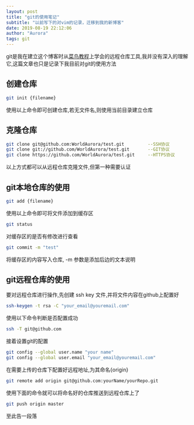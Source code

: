 ```yaml
---
layout: post
title: "git的使用笔记"
subtitle: "以前写下的对vim的记录，迁移到我的新博客"
date: 2019-08-19 22:12:06
author: "Aurora"
tags: git
---
```

git是我在建立这个博客时从[菜鸟教程](https://www.runoob.com/git/git-tutorial.html)上学会的远程仓库工具,我并没有深入的理解它,这篇文章也只是记录下我目前对git的使用方法

## 创建仓库

``` bash
git init {filename}
```

使用以上命令即可创建仓库,若无文件名,则使用当前目录建立仓库

## 克隆仓库

``` bash
git clone git@github.com:WorldAurora/test.git         --SSH协议
git clone git://github.com/WorldAurora/test.git       --GIT协议
git clone https://github.com/WorldAurora/test.git     --HTTPS协议
```

以上方式都可以从远程仓库克隆文件,但第一种需要认证

## git本地仓库的使用

``` bash
git add {filename}
```

使用以上命令即可将文件添加到缓存区

``` bash
git status
```

对缓存区的是否有修改进行查看

``` bash
git commit -m "test"
```

将缓存区的内容写入仓库, -m 参数是添加后边的文本说明

## git远程仓库的使用

要对远程仓库进行操作,先创建 ssh key 文件,并将文件内容在github上配置好

``` bash
ssh-keygen -t rsa -C "your_email@youremail.com"
```

使用以下命令判断是否配置成功

``` bash
ssh -T git@github.com
```

接着设置git的配置

``` bash
git config --global user.name "your name"
git config --global user.email "your_email@youremail.com"
```

在需要上传的仓库下配置好远程地址,为其命名{origin}

``` bash
git remote add origin git@github.com:yourName/yourRepo.git
```

使用下面的命令就可以将命名好的仓库推送到远程仓库上了

``` bash
git push origin master
```

至此告一段落
